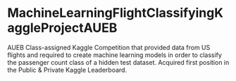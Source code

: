 # MachineLearningFlightClassifyingKaggleProjectAUEB

AUEB Class-assigned Kaggle Competition that provided data from US flights and required to create machine learning models in order to classify the passenger count class of a hidden test dataset. Acquired first position in the Public & Private Kaggle Leaderboard.
